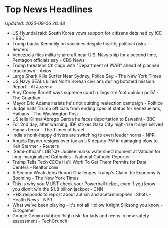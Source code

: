 # Top News Headlines

_Updated: 2025-09-06 20:48_

- US Hyundai raid: South Korea vows support for citizens detained by ICE - BBC
- Trump backs Kennedy on vaccines despite health, political risks - Reuters
- Venezuela flies military aircraft near U.S. Navy ship for a second time, Pentagon officials say - CBS News
- Trump threatens Chicago with "Department of WAR" ahead of planned crackdown - Axios
- Large Shark Kills Surfer Near Sydney, Police Say - The New York Times
- US Navy SEALs killed North Korean civilians during botched mission: Report - Al Jazeera
- Amy Coney Barrett says supreme court rulings are ‘not opinion polls’ - The Guardian
- Mayor Eric Adams insists he's not quitting reelection campaign - Politico
- Judge halts Trump officials from ending special status for Venezuelans, Haitians - The Washington Post
- US tells Kilmar Ábrego García he faces deportation to Eswatini - BBC
- For 2nd day, after warning, IDF strikes Gaza City high-rise it says served Hamas terror - The Times of Israel
- India's honk-happy drivers are switching to even louder horns - NPR
- Angela Rayner resigns over tax as UK deputy PM in damaging blow to Keir Starmer - Reuters
- 'Semi-official' LGBTQ+ Jubilee marks watershed moment at Vatican for long-marginalized Catholics - National Catholic Reporter
- Trump Tells Tech CEOs He'll Work To Get Them Permits for Data Centers - Realtor.com
- A Second Weak Jobs Report Challenges Trump’s Claim the Economy Is Booming - The New York Times
- This is why you MUST check your Powerball ticket, even if you know you didn’t win the $1.8 billion jackpot - CNN
- HHS responds to report about autism and acetaminophen : Shots - Health News - NPR
- What we've been playing - it's not all Hollow Knight Silksong you know - Eurogamer
- Google Gemini dubbed ‘high risk’ for kids and teens in new safety assessment - TechCrunch